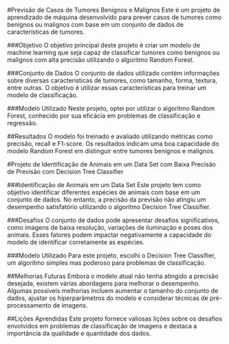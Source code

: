 #Previsão de Casos de Tumores Benignos e Malignos
Este é um projeto de aprendizado de máquina desenvolvido para prever casos de tumores como benignos ou malignos com base em um conjunto de dados de características de tumores.

###Objetivo
O objetivo principal deste projeto é criar um modelo de machine learning que seja capaz de classificar tumores como benignos ou malignos com alta precisão utilizando o algoritmo Random Forest.

###Conjunto de Dados
O conjunto de dados utilizado contém informações sobre diversas características de tumores, como tamanho, forma, textura, entre outras. O objetivo é utilizar essas características para treinar um modelo de classificação.

###Modelo Utilizado
Neste projeto, optei por utilizar o algoritmo Random Forest, conhecido por sua eficácia em problemas de classificação e regressão.

##Resultados
O modelo foi treinado e avaliado utilizando métricas como precisão, recall e F1-score. Os resultados indicam uma boa capacidade do modelo Random Forest em distinguir entre tumores benignos e malignos.

#Projeto de Identificação de Animais em um Data Set com Baixa Precisão de Previsão com Decision Tree Classifier

###Identificação de Animais em um Data Set
Este projeto tem como objetivo identificar diferentes espécies de animais com base em um conjunto de dados. No entanto, a precisão da previsão não atingiu um desempenho satisfatório utilizando o algoritmo Decision Tree Classifier.

###Desafios
O conjunto de dados pode apresentar desafios significativos, como imagens de baixa resolução, variações de iluminação e poses dos animais. Esses fatores podem impactar negativamente a capacidade do modelo de identificar corretamente as espécies.

###Modelo Utilizado
Para este projeto, escolhi o Decision Tree Classifier, um algoritmo simples mas poderoso para problemas de classificação.

##Melhorias Futuras
Embora o modelo atual não tenha atingido a precisão desejada, existem várias abordagens para melhorar o desempenho. Algumas possíveis melhorias incluem aumentar o tamanho do conjunto de dados, ajustar os hiperparâmetros do modelo e considerar técnicas de pré-processamento de imagens.

##Lições Aprendidas
Este projeto fornece valiosas lições sobre os desafios envolvidos em problemas de classificação de imagens e destaca a importância da qualidade e quantidade dos dados.

